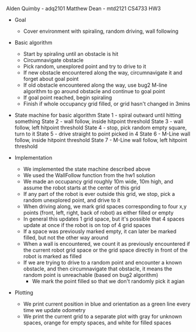 Alden Quimby - adq2101
Matthew Dean - mtd2121
CS4733 HW3

- Goal
  - Cover environment with spiraling, random driving, wall following

- Basic algorithm
  - Start by spiraling until an obstacle is hit
  - Circumnavigate obstacle
  - Pick random, unexplored point and try to drive to it
  - If new obstacle encountered along the way, circumnavigate it
    and forget about goal point
  - If old obstacle encountered along the way, use bug2 M-line algorithm
    to go around obstacle and continue to goal point
  - If goal point reached, begin spiraling
  - Finish if whole occupancy grid filled, or grid hasn't changed in 3mins

- State machine for basic algorithm
    State 1 - spiral outward until hitting something
    State 2 - wall follow, inside hitpoint threshold
    State 3 - wall follow, left hitpoint threshold
    State 4 - stop, pick random empty square, turn to it
    State 5 - drive straight to point picked in 4
    State 6 - M-Line wall follow, inside hitpoint threshold
    State 7 - M-Line wall follow, left hitpoint threshold

- Implementation
    - We implemented the state machine described above
    - We used the WallFollow function from the hw1 solution
    - We made an occupancy grid roughly 10m wide, 10m high, and assume
      the robot starts at the center of this grid
    - If any part of the robot is ever outside this grid, we stop,
      pick a random unexplored point, and drive to it
    - When driving along, we mark grid spaces corresponding to four x,y
      points (front, left, right, back of robot) as either filled or empty
    - In general this updates 1 grid space, but it's possible that 4 
      spaces update at once if the robot is on top of 4 grid spaces
    - If a space was previously marked empty, it can later be marked 
      filled, but not the other way around
    - When a wall is encountered, we count it as previously encountered
      if the current robot grid space or the grid space directly in
      front of the robot is marked as filled
    - If we are trying to drive to a random point and encounter a known
      obstacle, and then circumnavigate that obstacle, it means the random
      point is unreachable (based on bug2 algorithm)
        - We mark the point filled so that we don't randomly pick it agian

- Plotting
    - We print current position in blue and orientation as a green 
      line every time we update odometry
    - We print the current grid to a separate plot with gray for unknown 
      spaces, orange for empty spaces, and white for filled spaces
